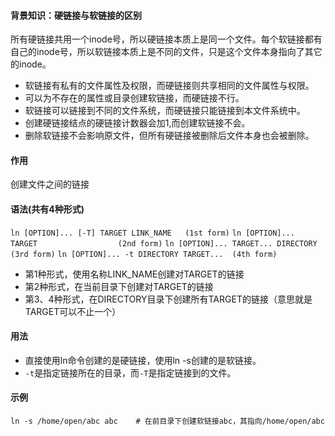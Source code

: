 #### 背景知识：硬链接与软链接的区别
所有硬链接共用一个inode号，所以硬链接本质上是同一个文件。每个软链接都有自己的inode号，所以软链接本质上是不同的文件，只是这个文件本身指向了其它的inode。
* 软链接有私有的文件属性及权限，而硬链接则共享相同的文件属性与权限。
* 可以为不存在的属性或目录创建软链接，而硬链接不行。
* 软链接可以链接到不同的文件系统，而硬链接只能链接到本文件系统中。
* 创建硬链接结点的硬链接计数器会加1,而创建软链接不会。
* 删除软链接不会影响原文件，但所有硬链接被删除后文件本身也会被删除。

#### 作用
创建文件之间的链接

#### 语法(共有4种形式)
`ln [OPTION]... [-T] TARGET LINK_NAME   (1st form)`
`ln [OPTION]... TARGET                  (2nd form)`
`ln [OPTION]... TARGET... DIRECTORY     (3rd form)`
`ln [OPTION]... -t DIRECTORY TARGET...  (4th form)`
- 第1种形式，使用名称LINK_NAME创建对TARGET的链接
- 第2种形式，在当前目录下创建对TARGET的链接
- 第3、4种形式，在DIRECTORY目录下创建所有TARGET的链接（意思就是TARGET可以不止一个）

#### 用法
* 直接使用ln命令创建的是硬链接，使用ln -s创建的是软链接。
* `-t`是指定链接所在的目录，而`-T`是指定链接到的文件。

#### 示例

```shell
ln -s /home/open/abc abc	# 在前目录下创建软链接abc，其指向/home/open/abc
```

